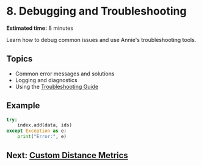 # 8. Debugging and Troubleshooting

**Estimated time:** 8 minutes

Learn how to debug common issues and use Annie's troubleshooting tools.

## Topics
- Common error messages and solutions
- Logging and diagnostics
- Using the [Troubleshooting Guide](../troubleshooting.md)

## Example
```python
try:
    index.add(data, ids)
except Exception as e:
    print("Error:", e)
```

## Next: [Custom Distance Metrics](09-custom-metrics.md)
